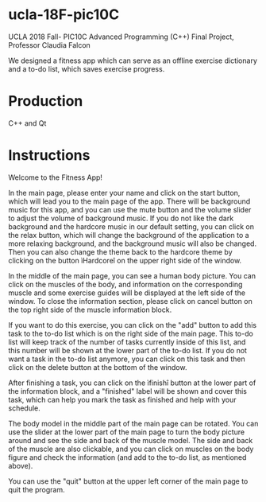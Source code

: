 # ucla-18F-pic10C
UCLA 2018 Fall- PIC10C Advanced Programming (C++) Final Project, Professor Claudia Falcon

We designed a fitness app which can serve as an offline exercise dictionary and a to-do list, which saves exercise progress. 

# Production
C++ and Qt

# Instructions 

Welcome to the Fitness App! 

In the main page, please enter your name and click on the start button, which will lead you to the main page of the app. 
There will be background music for this app, and you can use the mute button and the volume slider to adjust the volume of background music. 
If you do not like the dark background and the hardcore music in our default setting, you can click on the relax button, which will change the background of the application to a more relaxing background, and the background music will also be changed. 
Then you can also change the theme back to the hardcore theme by clicking on the button ìHardcoreî on the upper right side of the window. 

In the middle of the main page, you can see a human body picture. 
You can click on the muscles of the body, and information on the corresponding muscle and some exercise guides will be displayed at the left side of the window. 
To close the information section, please click on cancel button on the top right side of the muscle information block. 

If you want to do this exercise, you can click on the "add" button to add this task to the to-do list which is on the right side of the main page. 
This to-do list will keep track of the number of tasks currently inside of this list, and this number will be shown at the lower part of the to-do list. 
If you do not want a task in the to-do list anymore, you can click on this task and then click on the delete button at the bottom of the window. 

After finishing a task, you can click on the ìfinishî button at the lower part of the information block, and a "finished" label will be shown and cover this task, which can help you mark the task as finished and help with your schedule.

The body model in the middle part of the main page can be rotated. 
You can use the slider at the lower part of the main page to turn the body picture around and see the side and back of the muscle model. 
The side and back of the muscle are also clickable, and you can click on muscles on the body figure and check the information (and add to the to-do list, as mentioned above).

You can use the "quit" button at the upper left corner of the main page to quit the program.
